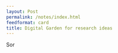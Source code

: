 ```yaml
---
layout: Post
permalink: /notes/index.html
feedformat: card
title: Digital Garden for research ideas 
---
```

Sor
